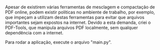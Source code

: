 Apesar de existirem várias ferramentas de mesclagem e compactação de PDF online, podem existir políticas no ambiente de trabalho, por exemplo, que impeçam a utilizam destas ferramentas
para evitar que arquivos importantes sejam expostos na internet.
Devido a esta demanda, criei o PDF-Tools, que manipula arquivos PDF localmente, sem qualquer dependência com a internet.

Para rodar a aplicação, execute o arquivo "main.py".
